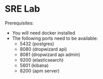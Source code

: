 # SRE Lab

Prerequisites: 
- You will need docker installed
- The following ports need to be available:
  - 5432 (postgres)
  - 8080 (dropwizard api)
  - 8081 (dropwizard api admin)
  - 9200 (elasticsearch)
  - 5601 (kibana)
  - 8200 (apm server)